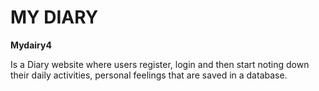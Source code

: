 # MY DIARY

**Mydairy4**

Is a Diary website where users register, login and then start noting down their daily activities, personal feelings that are saved in a database.